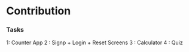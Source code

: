 # Contribution

### Tasks

   1: Counter App
   2 : Signp + Login + Reset Screens
   3 : Calculator
   4 : Quiz 
